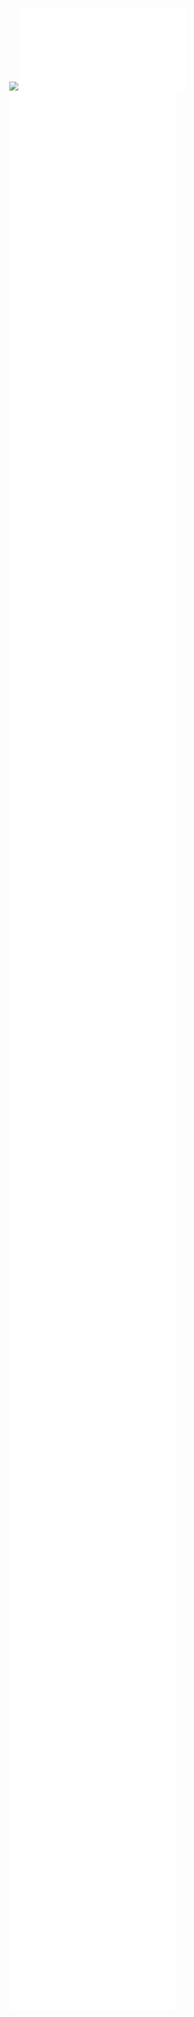 ![](./05_In-Configure-Ability_canvas.canvas) 
![](sections/05.01.00_Background.md)
![](sections/05.02.01.00_Figuring_out_Inflexibility.md)
![](sections/05.02.02.01_De-re-clouding.md)
![](sections/05.02.02.02_Working%20groups%20and%20knowledge%20exchange.md)
![](./sections/05.02.02.03_In-ternal_politics.md)
![](sections/05.02.02.00_Figuring_out_In-flex-ability.md)
![](./sections/05.02.03_processing.md)
![](./sections/05.02_Processing%20In-Configure-ability.md)
![](./sections/05.03.01.01_Inflexibility.md)
![](./sections/05.03.01.02.01_In-Docs.md)
![](./sections/05.03.01.02.02_In-Practice.md)
![](sections/05.03.01.02.00_in-flex-ability.md)
![](sections/05.03.01.00_Configure-ability_In-Docs.md)
![](./sections/05.03.02.01_Coding_protocols.md)
![](./sections/05.03.02.02_SSH_protocols.md)
![](./sections/05.03.02.03_Sudo_protocols.md)
![](./sections/05.03.02.04_User_Protocols.md)
![](./sections/05.03.02.05_Digital_safe_space_protocols.md)
![](./sections/05.03.02.06_Collective_working_protocols..md)
![](./sections/05.03.02.07_Manifesting_Femfester.md)
![](sections/05.03.02.00_Configure-ability_In-Workshops.md)
![](sections/05.03.00_Configure-ability_In-.md)
![](./sections/05.04_In-reflection.md)
![](sections/05.00_Intro.md)
